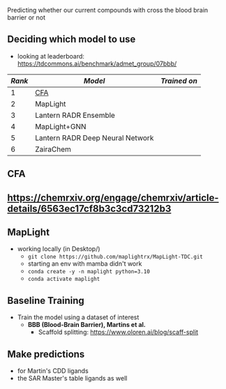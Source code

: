 Predicting whether our current compounds with cross the blood brain barrier or not 
## Deciding which model to use
- looking at leaderboard: https://tdcommons.ai/benchmark/admet_group/07bbb/

| ***Rank*** |***Model*** | ***Trained on*** | 
| - | - | - | 
| 1 | [CFA](https://chemrxiv.org/engage/chemrxiv/article-details/6563ec17cf8b3c3cd73212b3) |  |
| 2 | MapLight | | 
| 3 | Lantern RADR Ensemble | | 
| 4 | MapLight+GNN | | 
| 5 | Lantern RADR Deep Neural Network | | 
| 6 | ZairaChem | | 

## CFA
https://chemrxiv.org/engage/chemrxiv/article-details/6563ec17cf8b3c3cd73212b3
- 
## MapLight
- working locally (in Desktop/)
	- `git clone https://github.com/maplightrx/MapLight-TDC.git`
	- starting an env with mamba didn't work 
	- `conda create -y -n maplight python=3.10`
	- `conda activate maplight`
## Baseline Training 
- Train the model using a dataset of interest
	- **BBB (Blood-Brain Barrier), Martins et al.** 
		- Scaffold splitting: https://www.oloren.ai/blog/scaff-split
## Make predictions 
- for Martin's CDD ligands
- the SAR Master's table ligands as well 